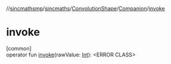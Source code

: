 //[sincmathsmp](../../../../index.md)/[sincmaths](../../index.md)/[ConvolutionShape](../index.md)/[Companion](index.md)/[invoke](invoke.md)

# invoke

[common]\
operator fun [invoke](invoke.md)(rawValue: [Int](https://kotlinlang.org/api/latest/jvm/stdlib/kotlin/-int/index.html)): &lt;ERROR CLASS&gt;
